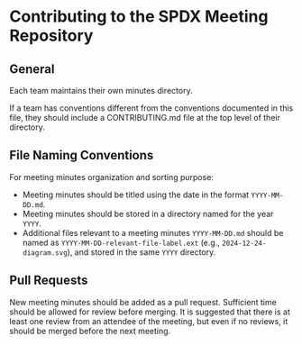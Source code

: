 # Contributing to the SPDX Meeting Repository

## General

Each team maintains their own minutes directory.

If a team has conventions different from the conventions documented in this file, they should include a CONTRIBUTING.md file at the top level of their directory.

## File Naming Conventions

For meeting minutes organization and sorting purpose:

- Meeting minutes should be titled using the date in the format `YYYY-MM-DD.md`.
- Meeting minutes should be stored in a directory named for the year `YYYY`.
- Additional files relevant to a meeting minutes `YYYY-MM-DD.md` should be
  named as `YYYY-MM-DD-relevant-file-label.ext` (e.g., `2024-12-24-diagram.svg`),
  and stored in the same `YYYY` directory.

## Pull Requests

New meeting minutes should be added as a pull request.
Sufficient time should be allowed for review before merging.
It is suggested that there is at least one review from an attendee of the meeting, but even if no reviews, it should be merged before the next meeting.
